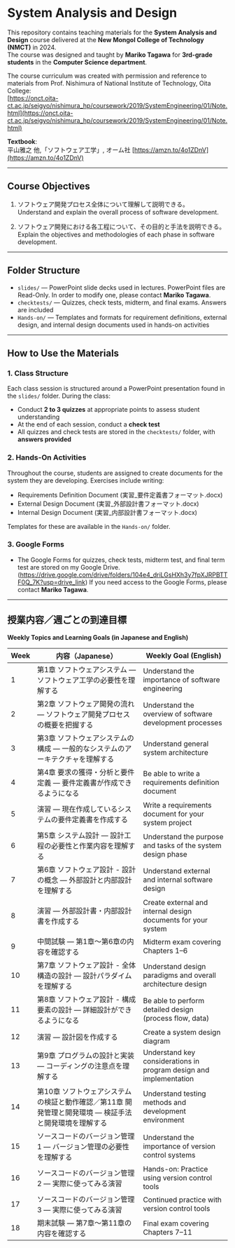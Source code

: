 # System Analysis and Design

This repository contains teaching materials for the **System Analysis and Design** course delivered at the **New Mongol College of Technology (NMCT)** in 2024.  
The course was designed and taught by **Mariko Tagawa** for **3rd-grade students** in the **Computer Science department**.

The course curriculum was created with permission and reference to materials from Prof. Nishimura of National Institute of Technology, Oita College:  
[https://onct.oita-ct.ac.jp/seigyo/nishimura_hp/coursework/2019/SystemEngineering/01/Note.html](https://onct.oita-ct.ac.jp/seigyo/nishimura_hp/coursework/2019/SystemEngineering/01/Note.html)

**Textbook**:  
平山雅之 他,「ソフトウェア工学」, オーム社 [https://amzn.to/4o1ZDnV](https://amzn.to/4o1ZDnV)

---

## Course Objectives

1. ソフトウェア開発プロセス全体について理解して説明できる。  
   Understand and explain the overall process of software development.

2. ソフトウェア開発における各工程について、その目的と手法を説明できる。  
   Explain the objectives and methodologies of each phase in software development.

---

## Folder Structure

- `slides/` — PowerPoint slide decks used in lectures. PowerPoint files are Read-Only. In order to modify one, please contact **Mariko Tagawa**.
- `checktests/` — Quizzes, check tests, midterm, and final exams. Answers are included  
- `Hands-on/` — Templates and formats for requirement definitions, external design, and internal design documents used in hands-on activities

---

## How to Use the Materials

### 1. Class Structure

Each class session is structured around a PowerPoint presentation found in the `slides/` folder. During the class:

- Conduct **2 to 3 quizzes** at appropriate points to assess student understanding  
- At the end of each session, conduct a **check test**  
- All quizzes and check tests are stored in the `checktests/` folder, with **answers provided**

### 2. Hands-On Activities

Throughout the course, students are assigned to create documents for the system they are developing. Exercises include writing:

- Requirements Definition Document  (実習_要件定義書フォーマット.docx)
- External Design Document  (実習_外部設計書フォーマット.docx)
- Internal Design Document  (実習_内部設計書フォーマット.docx)

Templates for these are available in the `Hands-on/` folder.

### 3. Google Forms
- The Google Forms for quizzes, check tests, midterm test, and final term test are stored on my Google Drive. (https://drive.google.com/drive/folders/104e4_driLGsHXh3y7fpXJRPBTTF0Q_7K?usp=drive_link)
If you need access to the Google Forms, please contact **Mariko Tagawa**.
---

## 授業内容／週ごとの到達目標  
**Weekly Topics and Learning Goals (in Japanese and English)**

| Week | 内容（Japanese） | Weekly Goal (English) |
|------|------------------|------------------------|
| 1 | 第1章 ソフトウェアシステム — ソフトウェア工学の必要性を理解する | Understand the importance of software engineering |
| 2 | 第2章 ソフトウェア開発の流れ — ソフトウェア開発プロセスの概要を把握する | Understand the overview of software development processes |
| 3 | 第3章 ソフトウェアシステムの構成 — 一般的なシステムのアーキテクチャを理解する | Understand general system architecture |
| 4 | 第4章 要求の獲得・分析と要件定義 — 要件定義書が作成できるようになる | Be able to write a requirements definition document |
| 5 | 演習 — 現在作成しているシステムの要件定義書を作成する | Write a requirements document for your system project |
| 6 | 第5章 システム設計 — 設計工程の必要性と作業内容を理解する | Understand the purpose and tasks of the system design phase |
| 7 | 第6章 ソフトウェア設計 - 設計の概念 — 外部設計と内部設計を理解する | Understand external and internal software design |
| 8 | 演習 — 外部設計書・内部設計書を作成する | Create external and internal design documents for your system |
| 9 | 中間試験 — 第1章～第6章の内容を確認する | Midterm exam covering Chapters 1–6 |
| 10 | 第7章 ソフトウェア設計 - 全体構造の設計 — 設計パラダイムを理解する | Understand design paradigms and overall architecture design |
| 11 | 第8章 ソフトウェア設計 - 構成要素の設計 — 詳細設計ができるようになる | Be able to perform detailed design (process flow, data) |
| 12 | 演習 — 設計図を作成する | Create a system design diagram |
| 13 | 第9章 プログラムの設計と実装 — コーディングの注意点を理解する | Understand key considerations in program design and implementation |
| 14 | 第10章 ソフトウェアシステムの検証と動作確認／第11章 開発管理と開発環境 — 検証手法と開発環境を理解する | Understand testing methods and development environment |
| 15 | ソースコードのバージョン管理1 — バージョン管理の必要性を理解する | Understand the importance of version control systems |
| 16 | ソースコードのバージョン管理2 — 実際に使ってみる演習 | Hands-on: Practice using version control tools |
| 17 | ソースコードのバージョン管理3 — 実際に使ってみる演習 | Continued practice with version control tools |
| 18 | 期末試験 — 第7章～第11章の内容を確認する | Final exam covering Chapters 7–11 |

